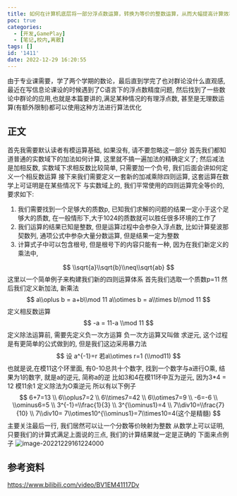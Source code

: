 ```yaml
---
title: 如何在计算机底层将一部分浮点数运算，转换为等价的整数运算，从而大幅提高计算效率？
poc: true
categories:
  - [开发,GamePlay]
  - [笔记,校内,离散]
tags: []
id: '1411'
date: 2022-12-29 16:20:55
---
```


由于专业课需要，学了两个学期的数论，最后直到学完了也对群论没什么直观感, 最近在写信息论课设的时候遇到了C语言下的浮点数精度问题, 然后找到了一些数论中群论的应用,也就是本篇要讲的,满足某种情况的有理浮点数, 甚至是无理数运算(有额外限制)都可以使用这种方法进行算法优化

## 正文

 首先我需要默认读者有模运算基础, 如果没有, 请不要忽略这一部分 ​ 首先我们都知道普通的实数域下的加法如何计算, 这里就不搞一遍加法的精确定义了; 然后减法是加相反数, 实数域下求相反数比较简单, 只需要加一个负号, 我们后面会讲如何定义一个相反数运算 接下来我们需要定义一套新的加减乘除四则运算, 这套运算在数学上可证明是在某些情况下 与实数域上的, 我们平常使用的四则运算完全等价的, 要求如下:

1.  我们需要找到一个足够大的质数p, 已知我们求解的问题的结果一定小于这个足够大的质数, 在一般情形下,大于1024的质数就可以胜任很多环境的工作了
2.  我们运算的结果已知是整数, 但是运算过程中会参杂入浮点数, 比如计算斐波那契数列, 通项公式中参杂大量分数运算, 但是结果一定为整数
3.  计算式子中可以包含根号, 但是根号下的内容只能有一种, 因为在我们新定义的乘法中,

$$ \\sqrt{a}\\sqrt{b}\\neq\\sqrt{ab} $$ 这里以一个简单例子来构建我们新的四则运算体系 首先我们选取一个质数p=11 然后我们定义新加法, 新乘法 $$ a\\oplus b = a+b\\mod 11 a\\otimes b = a\\times b\\mod 11 $$ 定义相反数运算 $$ -a = 11-a \\mod 11 $$ 定义除法运算前, 需要先定义负一次方运算 负一次方运算又叫做 求逆元, 这个过程是有更简单的公式做到的, 但是我们这边采用暴力法 $$ 设 a^{-1}=r 若a\\otimes r=1 (\\mod11) $$ 也就是说,在模11这个环里面, 有0-10总共十个数字, 找到一个数字与a进行O乘, 结果为1的数字, 就是a的逆元, 简称a的逆 比如3和4在模11环中互为逆元, 因为3\*4 = 12 模11余1 定义除法为O乘逆元 所以有以下例子 $$ 6+7=13 \\ 6\\oplus7=2 \\ 6\\times7=42 \\ 6\\otimes7=9 \\ -6=-6 \\ \\ominus6=5 \\ 3^{-1}=\\frac{1}{3} \\ 3^{\\ominus1}=4 \\ 7\\div10=\\frac{7}{10} \\ 7\\div10= 7\\otimes10^{\\ominus1}=7\\times10=4(这个是精髓) $$ 主要关注最后一行, 我们居然可以让一个分数等价映射为整数 从数学上可以证明, 只要我们的计算式满足上面说的三点, 我们的计算结果就一定是正确的 下面来点例子 ![image-20221229161224000](https://raw.githubusercontent.com/Valkierja/ALLPIC/main/img/202303172122474.png)

## 参考资料

https://www.bilibili.com/video/BV1EM41117Dv